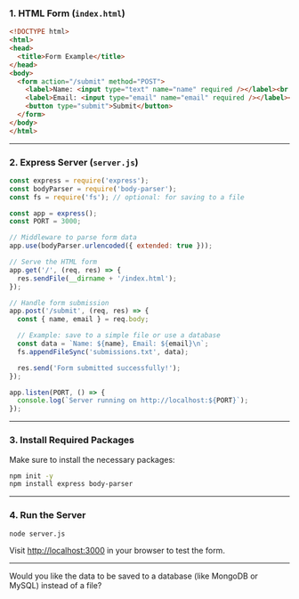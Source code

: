 ### 1. **HTML Form (`index.html`)**
```html
<!DOCTYPE html>
<html>
<head>
  <title>Form Example</title>
</head>
<body>
  <form action="/submit" method="POST">
    <label>Name: <input type="text" name="name" required /></label><br />
    <label>Email: <input type="email" name="email" required /></label><br />
    <button type="submit">Submit</button>
  </form>
</body>
</html>
```

---

### 2. **Express Server (`server.js`)**
```javascript
const express = require('express');
const bodyParser = require('body-parser');
const fs = require('fs'); // optional: for saving to a file

const app = express();
const PORT = 3000;

// Middleware to parse form data
app.use(bodyParser.urlencoded({ extended: true }));

// Serve the HTML form
app.get('/', (req, res) => {
  res.sendFile(__dirname + '/index.html');
});

// Handle form submission
app.post('/submit', (req, res) => {
  const { name, email } = req.body;

  // Example: save to a simple file or use a database
  const data = `Name: ${name}, Email: ${email}\n`;
  fs.appendFileSync('submissions.txt', data);

  res.send('Form submitted successfully!');
});

app.listen(PORT, () => {
  console.log(`Server running on http://localhost:${PORT}`);
});
```

---

### 3. **Install Required Packages**
Make sure to install the necessary packages:

```bash
npm init -y
npm install express body-parser
```

---

### 4. **Run the Server**
```bash
node server.js
```

Visit [http://localhost:3000](http://localhost:3000) in your browser to test the form.

---

Would you like the data to be saved to a database (like MongoDB or MySQL) instead of a file?